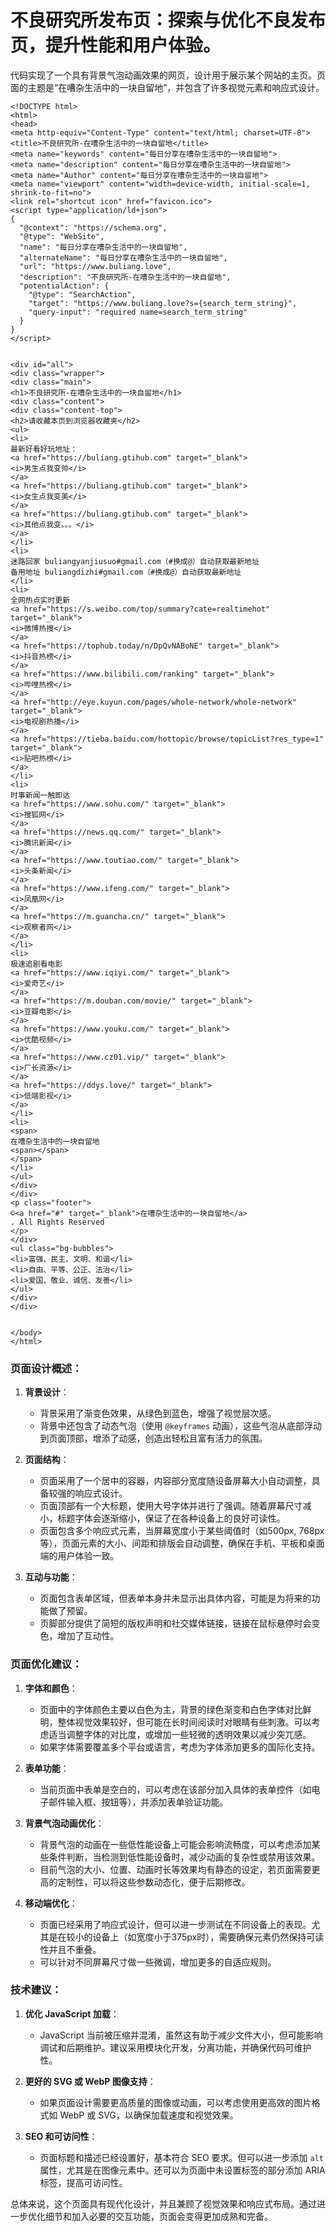 # 不良研究所发布页：探索与优化不良发布页，提升性能和用户体验。


代码实现了一个具有背景气泡动画效果的网页，设计用于展示某个网站的主页。页面的主题是“在嘈杂生活中的一块自留地”，并包含了许多视觉元素和响应式设计。
```
<!DOCTYPE html>
<html>
<head>
<meta http-equiv="Content-Type" content="text/html; charset=UTF-8">
<title>不良研究所-在嘈杂生活中的一块自留地</title>
<meta name="keywords" content="每日分享在嘈杂生活中的一块自留地">
<meta name="description" content="每日分享在嘈杂生活中的一块自留地">
<meta name="Author" content="每日分享在嘈杂生活中的一块自留地">
<meta name="viewport" content="width=device-width, initial-scale=1, shrink-to-fit=no">
<link rel="shortcut icon" href="favicon.ico">
<script type="application/ld+json">
{
  "@context": "https://schema.org",
  "@type": "WebSite",
  "name": "每日分享在嘈杂生活中的一块自留地",
  "alternateName": "每日分享在嘈杂生活中的一块自留地",
  "url": "https://www.buliang.love",
  "description": "不良研究所-在嘈杂生活中的一块自留地",
  "potentialAction": {
    "@type": "SearchAction",
    "target": "https://www.buliang.love?s={search_term_string}",
    "query-input": "required name=search_term_string"
  }
}
</script>


<div id="all">
<div class="wrapper">
<div class="main">
<h1>不良研究所-在嘈杂生活中的一块自留地</h1>
<div class="content">
<div class="content-top">
<h2>请收藏本页到浏览器收藏夹</h2>
<ul>
<li>
最新好看好玩地址：
<a href="https://buliang.gtihub.com" target="_blank">
<i>男生点我变帅</i>
</a>
<a href="https://buliang.gtihub.com" target="_blank">
<i>女生点我变美</i>
</a>
<a href="https://buliang.gtihub.com" target="_blank">
<i>其他点我变。。。</i>
</a>
</li>
<li>
迷路回家 buliangyanjiusuo#gmail.com（#换成@）自动获取最新地址
备用地址 buliangdizhi#gmail.com（#换成@）自动获取最新地址
</li>
<li>
全网热点实时更新
<a href="https://s.weibo.com/top/summary?cate=realtimehot" target="_blank">
<i>微博热搜</i>
</a>
<a href="https://tophub.today/n/DpQvNABoNE" target="_blank">
<i>抖音热榜</i>
</a>
<a href="https://www.bilibili.com/ranking" target="_blank">
<i>哔哩热榜</i>
</a>
<a href="http://eye.kuyun.com/pages/whole-network/whole-network" target="_blank">
<i>电视剧热播</i>
</a>
<a href="https://tieba.baidu.com/hottopic/browse/topicList?res_type=1" target="_blank">
<i>贴吧热榜</i>
</a>
</li>
<li>
时事新闻一触即达
<a href="https://www.sohu.com/" target="_blank">
<i>搜狐网</i>
</a>
<a href="https://news.qq.com/" target="_blank">
<i>腾讯新闻</i>
</a>
<a href="https://www.toutiao.com/" target="_blank">
<i>头条新闻</i>
</a>
<a href="https://www.ifeng.com/" target="_blank">
<i>凤凰网</i>
</a>
<a href="https://m.guancha.cn/" target="_blank">
<i>观察者网</i>
</a>
</li>
<li>
极速追剧看电影
<a href="https://www.iqiyi.com/" target="_blank">
<i>爱奇艺</i>
</a>
<a href="https://m.douban.com/movie/" target="_blank">
<i>豆瓣电影</i>
</a>
<a href="https://www.youku.com/" target="_blank">
<i>优酷视频</i>
</a>
<a href="https://www.cz01.vip/" target="_blank">
<i>厂长资源</i>
</a>
<a href="https://ddys.love/" target="_blank">
<i>低端影视</i>
</a>
</li>
<li>
<span>
在嘈杂生活中的一块自留地
<span></span>
</span>
</li>
</ul>
</div>
</div>
<p class="footer">
©<a href="#" target="_blank">在嘈杂生活中的一块自留地</a>
. All Rights Reserved
</p>
</div>
<ul class="bg-bubbles">
<li>富强、民主、文明、和谐</li>
<li>自由、平等、公正、法治</li>
<li>爱国、敬业、诚信、友善</li>
</ul>
</div>
</div>


</body>
</html>
```

### 页面设计概述：

1. **背景设计**：

   * 背景采用了渐变色效果，从绿色到蓝色，增强了视觉层次感。
   * 背景中还包含了动态气泡（使用 `@keyframes` 动画），这些气泡从底部浮动到页面顶部，增添了动感，创造出轻松且富有活力的氛围。

2. **页面结构**：

   * 页面采用了一个居中的容器，内容部分宽度随设备屏幕大小自动调整，具备较强的响应式设计。
   * 页面顶部有一个大标题，使用大号字体并进行了强调。随着屏幕尺寸减小，标题字体会逐渐缩小，保证了在各种设备上的良好可读性。
   * 页面包含多个响应式元素，当屏幕宽度小于某些阈值时（如500px, 768px等），页面元素的大小、间距和排版会自动调整，确保在手机、平板和桌面端的用户体验一致。

3. **互动与功能**：

   * 页面包含表单区域，但表单本身并未显示出具体内容，可能是为将来的功能做了预留。
   * 页脚部分提供了简短的版权声明和社交媒体链接，链接在鼠标悬停时会变色，增加了互动性。

### 页面优化建议：

1. **字体和颜色**：

   * 页面中的字体颜色主要以白色为主，背景的绿色渐变和白色字体对比鲜明，整体视觉效果较好，但可能在长时间阅读时对眼睛有些刺激。可以考虑适当调整字体的对比度，或增加一些轻微的透明效果以减少突兀感。
   * 如果字体需要覆盖多个平台或语言，考虑为字体添加更多的国际化支持。

2. **表单功能**：

   * 当前页面中表单是空白的，可以考虑在该部分加入具体的表单控件（如电子邮件输入框、按钮等），并添加表单验证功能。

3. **背景气泡动画优化**：

   * 背景气泡的动画在一些低性能设备上可能会影响流畅度，可以考虑添加某些条件判断，当检测到低性能设备时，减少动画的复杂性或禁用该效果。
   * 目前气泡的大小、位置、动画时长等效果均有静态的设定，若页面需要更高的定制性，可以将这些参数动态化，便于后期修改。

4. **移动端优化**：

   * 页面已经采用了响应式设计，但可以进一步测试在不同设备上的表现。尤其是在较小的设备上（如宽度小于375px时），需要确保元素仍然保持可读性并且不重叠。
   * 可以针对不同屏幕尺寸做一些微调，增加更多的自适应规则。

### 技术建议：

1. **优化 JavaScript 加载**：

   * JavaScript 当前被压缩并混淆，虽然这有助于减少文件大小，但可能影响调试和后期维护。建议采用模块化开发，分离功能，并确保代码可维护性。

2. **更好的 SVG 或 WebP 图像支持**：

   * 如果页面设计需要更高质量的图像或动画，可以考虑使用更高效的图片格式如 WebP 或 SVG，以确保加载速度和视觉效果。

3. **SEO 和可访问性**：

   * 页面标题和描述已经设置好，基本符合 SEO 要求。但可以进一步添加 `alt` 属性，尤其是在图像元素中。还可以为页面中未设置标签的部分添加 ARIA 标签，提高可访问性。

总体来说，这个页面具有现代化设计，并且兼顾了视觉效果和响应式布局。通过进一步优化细节和加入必要的交互功能，页面会变得更加成熟和完备。

